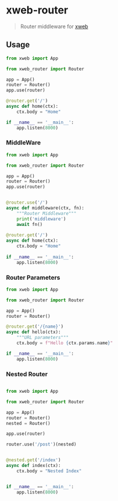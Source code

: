 # xweb-router

> Router middleware for [xweb](https://github.com/gaojiuli/xweb)


## Usage

```python
from xweb import App

from xweb_router import Router

app = App()
router = Router()
app.use(router)

@router.get('/')
async def home(ctx):
    ctx.body = "Home"

if __name__ == '__main__':
    app.listen(8000)
```

### MiddleWare

```python
from xweb import App

from xweb_router import Router

app = App()
router = Router()
app.use(router)


@router.use('/')
async def middleware(ctx, fn):
    """Router Middleware"""
    print('middleware')
    await fn()
    
@router.get('/')
async def home(ctx):
    ctx.body = "Home"
    
if __name__ == '__main__':
    app.listen(8000)
```

### Router Parameters

```python
from xweb import App

from xweb_router import Router

app = App()
router = Router()

@router.get('/{name}')
async def hello(ctx):
    """URL parameters"""
    ctx.body = f"Hello {ctx.params.name}"

if __name__ == '__main__':
    app.listen(8000)
```
### Nested Router

```python

from xweb import App

from xweb_router import Router

app = App()
router = Router()
nested = Router()

app.use(router)

router.use('/post')(nested)


@nested.get('/index')
async def index(ctx):
    ctx.body = "Nested Index"


if __name__ == '__main__':
    app.listen(8000)
```
